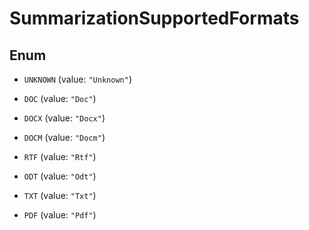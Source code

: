 

# SummarizationSupportedFormats

## Enum


* `UNKNOWN` (value: `"Unknown"`)

* `DOC` (value: `"Doc"`)

* `DOCX` (value: `"Docx"`)

* `DOCM` (value: `"Docm"`)

* `RTF` (value: `"Rtf"`)

* `ODT` (value: `"Odt"`)

* `TXT` (value: `"Txt"`)

* `PDF` (value: `"Pdf"`)




